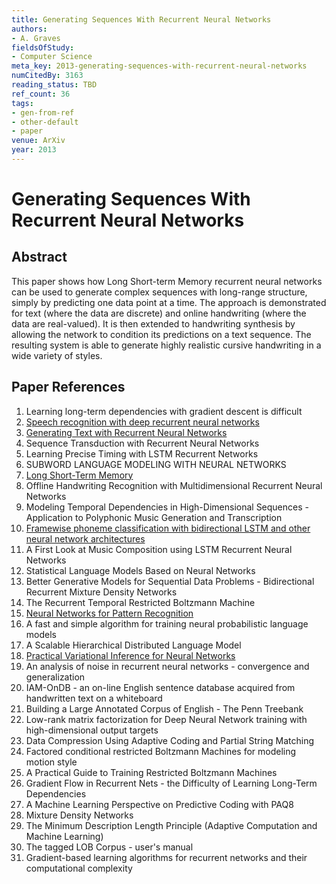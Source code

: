 ```yaml
---
title: Generating Sequences With Recurrent Neural Networks
authors:
- A. Graves
fieldsOfStudy:
- Computer Science
meta_key: 2013-generating-sequences-with-recurrent-neural-networks
numCitedBy: 3163
reading_status: TBD
ref_count: 36
tags:
- gen-from-ref
- other-default
- paper
venue: ArXiv
year: 2013
---
```


# Generating Sequences With Recurrent Neural Networks

## Abstract

This paper shows how Long Short-term Memory recurrent neural networks can be used to generate complex sequences with long-range structure, simply by predicting one data point at a time. The approach is demonstrated for text (where the data are discrete) and online handwriting (where the data are real-valued). It is then extended to handwriting synthesis by allowing the network to condition its predictions on a text sequence. The resulting system is able to generate highly realistic cursive handwriting in a wide variety of styles.

## Paper References

1. Learning long-term dependencies with gradient descent is difficult
2. [Speech recognition with deep recurrent neural networks](2013-speech-recognition-with-deep-recurrent-neural-networks)
3. [Generating Text with Recurrent Neural Networks](2011-generating-text-with-recurrent-neural-networks)
4. Sequence Transduction with Recurrent Neural Networks
5. Learning Precise Timing with LSTM Recurrent Networks
6. SUBWORD LANGUAGE MODELING WITH NEURAL NETWORKS
7. [Long Short-Term Memory](1997-long-short-term-memory)
8. Offline Handwriting Recognition with Multidimensional Recurrent Neural Networks
9. Modeling Temporal Dependencies in High-Dimensional Sequences - Application to Polyphonic Music Generation and Transcription
10. [Framewise phoneme classification with bidirectional LSTM and other neural network architectures](2005-framewise-phoneme-classification-with-bidirectional-lstm-and-other-neural-network-architectures)
11. A First Look at Music Composition using LSTM Recurrent Neural Networks
12. Statistical Language Models Based on Neural Networks
13. Better Generative Models for Sequential Data Problems - Bidirectional Recurrent Mixture Density Networks
14. The Recurrent Temporal Restricted Boltzmann Machine
15. [Neural Networks for Pattern Recognition](1993-neural-networks-for-pattern-recognition)
16. A fast and simple algorithm for training neural probabilistic language models
17. A Scalable Hierarchical Distributed Language Model
18. [Practical Variational Inference for Neural Networks](2011-practical-variational-inference-for-neural-networks)
19. An analysis of noise in recurrent neural networks - convergence and generalization
20. IAM-OnDB - an on-line English sentence database acquired from handwritten text on a whiteboard
21. Building a Large Annotated Corpus of English - The Penn Treebank
22. Low-rank matrix factorization for Deep Neural Network training with high-dimensional output targets
23. Data Compression Using Adaptive Coding and Partial String Matching
24. Factored conditional restricted Boltzmann Machines for modeling motion style
25. A Practical Guide to Training Restricted Boltzmann Machines
26. Gradient Flow in Recurrent Nets - the Difficulty of Learning Long-Term Dependencies
27. A Machine Learning Perspective on Predictive Coding with PAQ8
28. Mixture Density Networks
29. The Minimum Description Length Principle (Adaptive Computation and Machine Learning)
30. The tagged LOB Corpus - user's manual
31. Gradient-based learning algorithms for recurrent networks and their computational complexity
